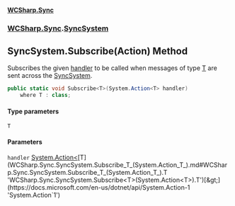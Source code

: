 #### [WCSharp.Sync](README.md 'README')
### [WCSharp.Sync](WCSharp.Sync.md 'WCSharp.Sync').[SyncSystem](WCSharp.Sync.SyncSystem.md 'WCSharp.Sync.SyncSystem')

## SyncSystem.Subscribe<T>(Action<T>) Method

Subscribes the given [handler](WCSharp.Sync.SyncSystem.Subscribe_T_(System.Action_T_).md#WCSharp.Sync.SyncSystem.Subscribe_T_(System.Action_T_).handler 'WCSharp.Sync.SyncSystem.Subscribe<T>(System.Action<T>).handler') to be called when messages of type [T](WCSharp.Sync.SyncSystem.Subscribe_T_(System.Action_T_).md#WCSharp.Sync.SyncSystem.Subscribe_T_(System.Action_T_).T 'WCSharp.Sync.SyncSystem.Subscribe<T>(System.Action<T>).T') are sent across the [SyncSystem](WCSharp.Sync.SyncSystem.md 'WCSharp.Sync.SyncSystem').

```csharp
public static void Subscribe<T>(System.Action<T> handler)
    where T : class;
```
#### Type parameters

<a name='WCSharp.Sync.SyncSystem.Subscribe_T_(System.Action_T_).T'></a>

`T`
#### Parameters

<a name='WCSharp.Sync.SyncSystem.Subscribe_T_(System.Action_T_).handler'></a>

`handler` [System.Action&lt;](https://docs.microsoft.com/en-us/dotnet/api/System.Action-1 'System.Action`1')[T](WCSharp.Sync.SyncSystem.Subscribe_T_(System.Action_T_).md#WCSharp.Sync.SyncSystem.Subscribe_T_(System.Action_T_).T 'WCSharp.Sync.SyncSystem.Subscribe<T>(System.Action<T>).T')[&gt;](https://docs.microsoft.com/en-us/dotnet/api/System.Action-1 'System.Action`1')